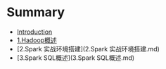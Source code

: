# Summary

* [Introduction](README.md)
* [1.Hadoop概述](1.Hadoop概述.md)
* [2.Spark 实战环境搭建](2.Spark 实战环境搭建.md)
* [3.Spark SQL概述](3.Spark SQL概述.md)

